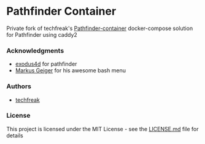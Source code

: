 # Pathfinder Container
Private fork of techfreak's [Pathfinder-container](https://gitlab.com/techfreak/pathfinder-container/) docker-compose solution for Pathfinder using caddy2

### Acknowledgments
*  [exodus4d](https://github.com/exodus4d/) for pathfinder
*  [Markus Geiger](https://gist.github.com/blurayne/f63c5a8521c0eeab8e9afd8baa45c65e) for his awesome bash menu

### Authors
* [techfreak](https://gitlab.com/techfreak)

### License
This project is licensed under the MIT License - see the [LICENSE.md](LICENSE.md) file for details

